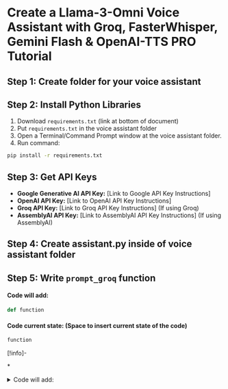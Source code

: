 # Create a Llama-3-Omni Voice Assistant with Groq, FasterWhisper, Gemini Flash & OpenAI-TTS  **PRO Tutorial**

## Step 1: Create folder for your voice assistant

## Step 2: Install Python Libraries

1. Download `requirements.txt` (link at bottom of document) 
1. Put `requirements.txt` in the voice assistant folder 
1. Open a Terminal/Command Prompt window at the voice assistant folder. 
1. Run command:

````bash
pip install -r requirements.txt
````

## Step 3: Get API Keys

* **Google Generative AI API Key:** \[Link to Google API Key Instructions\]
* **OpenAI API Key:** \[Link to OpenAI API Key Instructions\]
* **Groq API Key:** \[Link to Groq API Key Instructions\] (If using Groq)
* **AssemblyAI API Key:** \[Link to AssemblyAI API Key Instructions\] (If using AssemblyAI)

## Step 4: Create assistant.py inside of voice assistant folder

## Step 5: Write `prompt_groq` function

#### Code will add:

````python
def function 
````

#### Code current state: (Space to insert current state of the code)

````python
function 

````

\[!info\]-  


\*<details><summary> Code will add:</summary> 

````python
import os

```</details>






https://www.youtube.com/watch?v=pi6gr_YHSuc
````

